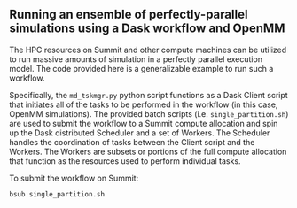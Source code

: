 ## Running an ensemble of perfectly-parallel simulations using a Dask workflow and OpenMM
The HPC resources on Summit and other compute machines can be utilized to run massive amounts of simulation in a perfectly parallel execution model. 
The code provided here is a generalizable example to run such a workflow. 

Specifically, the `md_tskmgr.py` python script functions as a Dask Client script that initiates all of the tasks to be performed in the workflow (in this case, OpenMM simulations). 
The provided batch scripts (i.e. `single_partition.sh`) are used to submit the workflow to a Summit compute allocation and spin up the Dask distributed Scheduler and a set of Workers. 
The Scheduler handles the coordination of tasks between the Client script and the Workers.
The Workers are subsets or portions of the full compute allocation that function as the resources used to perform individual tasks.

To submit the workflow on Summit: 
```
bsub single_partition.sh
```

